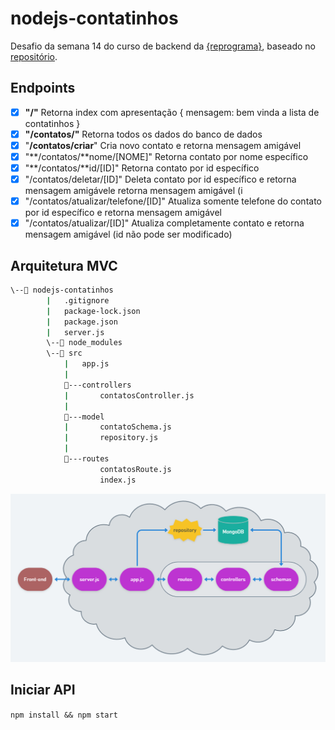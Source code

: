 # nodejs-contatinhos

Desafio da semana 14 do curso de backend da [{reprograma}](https://github.com/reprograma), baseado no [repositório](https://github.com/reprograma/on6-xp-s14-projeto-3).

## Endpoints

- [x]  **"/"** Retorna index com apresentação
{
   mensagem: bem vinda a lista de contatinhos
}
- [x]  **"/contatos/"** Retorna todos os dados do banco de dados
- [x]  "**/contatos/criar**" Cria novo contato e retorna mensagem amigável
- [x]  "**/contatos/**nome/[NOME]" Retorna contato por nome específico
- [x]  "**/contatos/**id/[ID]" Retorna contato por id específico
- [x]  "/contatos/deletar/[ID]" Deleta contato por id específico e retorna mensagem amigávele retorna mensagem amigável (i
- [x]  "/contatos/atualizar/telefone/[ID]" Atualiza somente telefone do contato por id específico e retorna mensagem amigável
- [x]  "/contatos/atualizar/[ID]" Atualiza completamente contato e retorna mensagem amigável (id não pode ser modificado)

## Arquitetura MVC

```bash
\--📂 nodejs-contatinhos
		|   .gitignore
		|   package-lock.json
		|   package.json
		|   server.js
		\--📂 node_modules
		\--📂 src
		    |   app.js
		    |
		    📂---controllers
		    |       contatosController.js
		    |
		    📂---model
		    |       contatoSchema.js
			|       repository.js
		    |
		    📂---routes
		            contatosRoute.js
					index.js
```

![Arquitetura](./img/api.png)

## Iniciar API

`npm install && npm start`
